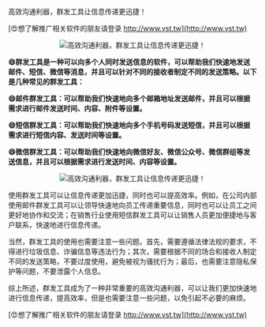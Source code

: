 高效沟通利器，群发工具让信息传递更迅捷！

[😍想了解推广相关软件的朋友请登录 http://www.vst.tw](http://www.vst.tw)

 <center><img src="https://vst.tw/MP4/tuiguang/png/7.png" alt="高效沟通利器，群发工具让信息传递更迅捷！"></center>

**😄群发工具是一种可以向多个人同时发送信息的软件，可以帮助我们快速地发送邮件、短信、微信等消息，并且可以针对不同的接收者制定不同的发送策略。以下是几种常见的群发工具：**

**😄邮件群发工具：可以帮助我们快速地向多个邮箱地址发送邮件，并且可以根据需求进行邮件发送时间、内容、附件等设置。**

**😄短信群发工具：可以帮助我们快速地向多个手机号码发送短信，并且可以根据需求进行短信内容、发送时间等设置。**

**😄微信群发工具：可以帮助我们快速地向微信好友、微信公众号、微信群组等发送信息，并且可以根据需求进行发送时间、内容等设置。**

 <center><img src="https://vst.tw/MP4/tuiguang/png/1.png" alt="高效沟通利器，群发工具让信息传递更迅捷！"></center>

使用群发工具可以让信息传递更加迅捷，同时也可以提高效率。例如，在公司内部使用邮件群发工具可以让领导快速地向员工传递重要信息，同时也可以让员工之间更好地协作和交流；在销售行业使用短信群发工具可以让销售人员更加便捷地与客户联系，快速地进行信息传递。

当然，群发工具的使用也需要注意一些问题。首先，需要遵循法律法规的要求，不得进行垃圾信息、诈骗信息等违法行为；其次，需要根据不同的场合和接收人制定不同的发送策略，不要过度使用，避免被视为骚扰行为；最后，也需要注意隐私保护等问题，不要泄露个人信息。

综上所述，群发工具成为了一种非常重要的高效沟通利器，可以让我们更加快速地进行信息传递，提高效率，但是也需要注意一些问题，以免引起不必要的麻烦。

[😍想了解推广相关软件的朋友请登录 http://www.vst.tw](http://www.vst.tw)




